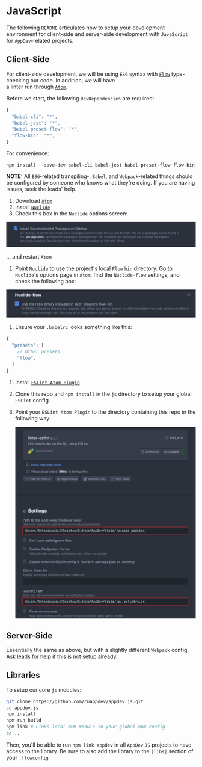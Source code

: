 # JavaScript

The following `README` articulates how to setup your development environment for client-side and server-side development with `JavaScript` for `AppDev`-related projects.

## Client-Side

For client-side development, we will be using `ES6` syntax with [`Flow`](https://flow.org/) type-checking our code. In addition, we will have  
a linter run through [`Atom`](https://atom.io/).

Before we start, the following `devDependencies` are required:

```javascript
{
  "babel-cli": "*",
  "babel-jest": "*",
  "babel-preset-flow": "*",
  "flow-bin": "*",
}
```

For convenience:

```text
npm install --save-dev babel-cli babel-jest babel-preset-flow flow-bin
```

**NOTE:** All `ES6`-related transpiling-, `Babel`, and `Webpack`-related things should be configured by someone who knows what they're doing. If you are having issues, seek the leads' help.

1. Download [`Atom`](https://atom.io/)
2. Install [`Nuclide`](https://nuclide.io/)
3. Check this box in the `Nuclide` options screen:

![Install Recommended Packages](../.gitbook/assets/install-recommended-packages%20%281%29.png)

... and restart `Atom`

1. Point `Nuclide` to use the project's local `Flow` `bin` directory.  Go to `Nuclide`'s options page in `Atom`, find the `Nuclide-flow` settings, and check the following box:

![Nuclide Flow](../.gitbook/assets/nuclide-flow.png)

1. Ensure your `.babelrc` looks something like this:

```javascript
{
  "presets": [
    // Other presets
    "flow",
  ]
}
```

1. Install [`ESLint Atom Plugin`](https://github.com/AtomLinter/linter-eslint)
2. Clone this repo and `npm install` in the `js` directory to setup your global `ESLint` config.
3. Point your `ESLint Atom Plugin` to the directory containing this repo in the following way:

   ![ESLint Atom Config](../.gitbook/assets/eslint-atom.png)

## Server-Side

Essentially the same as above, but with a slightly different `Webpack` config. Ask leads for help if this is not setup already.

## Libraries

To setup our core `js` modules:

```bash
git clone https://github.com/cuappdev/appdev.js.git
cd appdev.js
npm install
npm run build
npm link # Links local NPM module in your global npm config
cd ..
```

Then, you'll be able to run `npm link appdev` in all `AppDev` `JS` projects to have access to the library. Be sure to also add the library to the `[libs]` section of your `.flowconfig`

